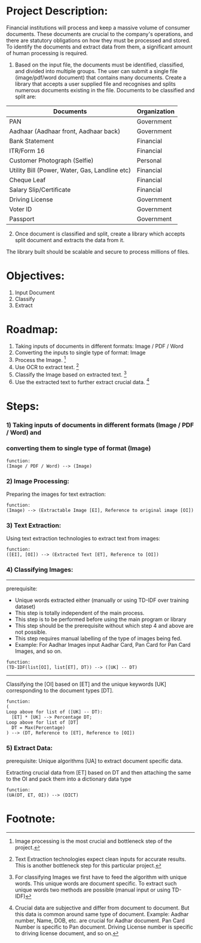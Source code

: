 # Project Description:

Financial institutions will process and keep a massive volume of consumer
documents. These documents are crucial to the company's operations, and there
are statutory obligations on how they must be processed and stored. To identify
the documents and extract data from them, a significant amount of human
processing is required.

1) Based on the input file, the documents must be identified, classified, and 
divided into multiple groups. The user can submit a single file (image/pdf/word 
document) that contains many documents. Create a library that accepts a user 
supplied file and recognises and splits numerous documents existing in the file.
Documents to be classified and split are:

| Documents | Organization |
| ----------- |  ----------- |
| PAN | Government |
| Aadhaar (Aadhaar front, Aadhaar back) | Government |
| Bank Statement | Financial |
| ITR/Form 16 | Financial |
| Customer Photograph (Selfie) | Personal |
| Utility Bill (Power, Water, Gas, Landline etc) | Financial |
| Cheque Leaf | Financial |
| Salary Slip/Certificate | Financial |
| Driving License | Government |
| Voter ID | Government |
| Passport | Government |

2) Once document is classified and split, create a library which accepts split
document and extracts the data from it.

The library built should be scalable and secure to process millions of files.

# Objectives:

1) Input Document
2) Classify
3) Extract

# Roadmap:

1) Taking inputs of documents in different formats: Image / PDF / Word
2) Converting the inputs to single type of format: Image
3) Process the Image. [^1]
4) Use OCR to extract text. [^2]
5) Classify the Image based on extracted text. [^3]
6) Use the extracted text to further extract crucial data. [^4]

# Steps:
### 1) Taking inputs of documents in different formats (Image / PDF / Word) and 
### converting them to single type of format (Image)
```
function:
(Image / PDF / Word) --> (Image)
```

### 2) Image Processing:
Preparing the images for text extraction:
```
function: 
(Image) --> (Extractable Image [EI], Reference to original image [OI])
```

### 3) Text Extraction:
Using text extraction technologies to extract text from images:
```
function: 
([EI], [OI]) --> (Extracted Text [ET], Reference to [OI])
```

### 4) Classifying Images:

---
prerequisite:
- Unique words extracted either (manually or using TD-IDF over training dataset)
- This step is totally independent of the main process.
- This step is to be performed before using the main program or library
- This step should be the prerequisite without which step 4 and above are not 
possible.
- This step requires manual labelling of the type of images being fed.
- Example: For Aadhar Images input Aadhar Card, Pan Card for Pan Card Images, 
and so on.
```
function:
(TD-IDF(list[OI], list[ET], DT)) --> ([UK] -- DT)
```
---

Classifying the [OI] based on [ET] and the unique keywords [UK] corresponding to
the document types [DT].
```
function:
(
Loop above for list of ([UK] -- DT):
  [ET] * [UK] --> Percentage DT;
Loop above for list of [DT]
  DT = Max(Percentage)
) --> (DT, Reference to [ET], Reference to [OI])
```

### 5) Extract Data:
prerequisite:
Unique algorithms [UA] to extract document specific data.

Extracting crucial data from [ET] based on DT and then attaching the same to
the OI and pack them into a dictionary data type
```
function:
(UA(DT, ET, OI)) --> (DICT)
```

# Footnote:
[^1]: Image processing is the most crucial and bottleneck step of the project.

[^2]: Text Extraction technologies expect clean inputs for accurate results.
This is another bottleneck step for this particular project.

[^3]: For classifying Images we first have to feed the algorithm with
unique words. This unique words are document specific. To extract such unique
words two methods are possible (manual input or using TD-IDF)

[^4]: Crucial data are subjective and differ from document to document. But this
data is common around same type of document.
Example: Aadhar number, Name, DOB, etc. are crucial for Aadhar document. Pan Card
Number is specific to Pan document. Driving License number is specific to driving 
license document, and so on.
